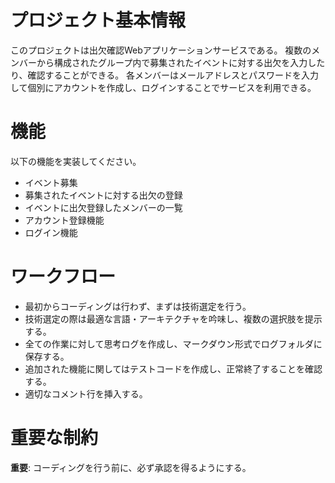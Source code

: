 # プロジェクト基本情報

このプロジェクトは出欠確認Webアプリケーションサービスである。
複数のメンバーから構成されたグループ内で募集されたイベントに対する出欠を入力したり、確認することができる。
各メンバーはメールアドレスとパスワードを入力して個別にアカウントを作成し、ログインすることでサービスを利用できる。

# 機能

以下の機能を実装してください。
- イベント募集
- 募集されたイベントに対する出欠の登録
- イベントに出欠登録したメンバーの一覧
- アカウント登録機能
- ログイン機能

# ワークフロー

- 最初からコーディングは行わず、まずは技術選定を行う。
- 技術選定の際は最適な言語・アーキテクチャを吟味し、複数の選択肢を提示する。
- 全ての作業に対して思考ログを作成し、マークダウン形式でログフォルダに保存する。
- 追加された機能に関してはテストコードを作成し、正常終了することを確認する。
- 適切なコメント行を挿入する。

# 重要な制約

**重要**: コーディングを行う前に、必ず承認を得るようにする。